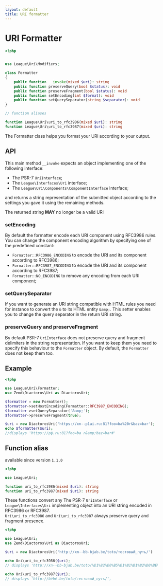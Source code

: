 ```yaml
---
layout: default
title: URI formatter
---
```


URI Formatter
=======

~~~php
<?php


use League\Uri\Modifiers;

class Formatter
{
	public function __invoke(mixed $uri): string
	public function preserveQuery(bool $status): void
	public function preserveFragment(bool $status): void
	public function setEncoding(int $format): void
	public function setQuerySeparator(string $separator): void
}

// function aliases

function League\Uri\uri_to_rfc3986(mixed $uri): string
function League\Uri\uri_to_rfc3987(mixed $uri): string
~~~

The Formatter class helps you format your URI according to your output.

## API

This main method `__invoke` expects an object implementing one of the following interface:

- The PSR-7 `UriInterface`;
- The `League\Interfaces\Uri` interface;
- The `League\Uri\Components\ComponentInterface` Interface;

and returns a string representation of the submitted object according to the settings you gave it using the remaining methods.

<p class="message-notice">The returned string <strong>MAY</strong> no longer be a valid URI</p>

### setEncoding

By default the formatter encode each URI component using RFC3986 rules. You can change the component encoding algorithm by specifying one of the predefined constant:

- `Formatter::RFC3986_ENCODING` to encode the URI and its component according to RFC3986;
- `Formatter::RFC3987_ENCODING` to encode the URI and its component according to RFC3987;
- `Formatter::NO_ENCODING` to remove any encoding from each URI component;

### setQuerySeparator

If you want to generate an URI string compatible with HTML rules you need for instance to convert the `&` to its HTML entity `&amp;`. This setter enables you to change the query separator in the return URI string.

### preserveQuery and preserveFragment

By default PSR-7 `UriInterface` does not preserve query and fragment delimiters in the string representation. If you want to keep them you need to specify this behaviour to the `Formatter` object. By default, the `Formatter` does not keep them too.

## Example

~~~php
<?php

use League\Uri\Formatter;
use Zend\Diactoros\Uri as DiactorosUri;

$formatter = new Formatter();
$formatter->setHostEncoding(Formatter::RFC3987_ENCODING);
$formatter->setQuerySeparator('&amp;');
$formatter->preserveFragment(true);

$uri = new DiactorosUri('https://xn--p1ai.ru:81?foo=ba%20r&baz=bar');
echo $formatter($uri);
//displays 'https://рф.ru:81?foo=ba r&amp;baz=bar#'
~~~

## Function alias

<p class="message-notice">available since version <code>1.1.0</code></p>

~~~php
<?php

use League\Uri;

function uri_to_rfc3986(mixed $uri): string
function uri_to_rfc3987(mixed $uri): string
~~~

These functions convert any The PSR-7 `UriInterface` or `League\Interfaces\Uri` implementing object into an URI string encoded in RFC3986 or RFC3987.  
`Uri\uri_to_rfc3986` and `Uri\uri_to_rfc3987` always preserve query and fragment presence.

~~~php
<?php

use League\Uri;
use Zend\Diactoros\Uri as DiactorosUri;

$uri = new DiactorosUri('http://xn--bb-bjab.be/toto/тестовый_путь/')

echo Uri\uri_to_rfc3986($uri);
// displays 'http://xn--bb-bjab.be/toto/%D1%82%D0%B5%D1%81%D1%82%D0%BE%D0%B2%D1%8B%D0%B9_%D0%BF%D1%83%D1%82%D1%8C/'

echo Uri\uri_to_rfc3987($uri);
// displays 'http://bébé.be/toto/тестовый_путь/',
~~~